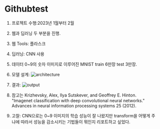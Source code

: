 # Githubtest
 
1. 프로젝트 수행:2023년 1월부터 2월

2. 웹과 딥러닝 두 부분을 진행.
3. 웹 Tools: 플라스크
4. 딥러닝: CNN 사용
5. 데이터 0~9의 숫자 이미지로 이루어진 MNIST train 6만장 test 3만장.
6. 모델 설계:
![architecture](https://github.com/user-attachments/assets/2bee3b4b-2351-475b-a230-a8044ae8cd0a)

7. 결과:
![output](https://github.com/user-attachments/assets/3be509b7-28fc-40e5-b473-8c9b13c39332)
 
8. 참고는 Krizhevsky, Alex, Ilya Sutskever, and Geoffrey E. Hinton. "Imagenet classification with deep convolutional neural networks." Advances in neural information processing systems 25 (2012).

9. 고찰: CNN으로는 0~9 이미지의 학습 성능이 잘 나왔지만 transform을 어떻게 주냐에 따라서 성능을 감소시키는 기법들이 뭐인지 리포트하고 싶었다.
